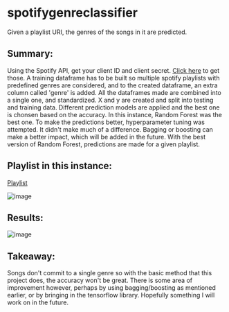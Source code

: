 # spotifygenreclassifier
Given a playlist URI, the genres of the songs in it are predicted.

## Summary:
Using the Spotify API, get your client ID and client secret. [Click here](https://developer.spotify.com/documentation/web-api/) to get those.
A training dataframe has to be built so multiple spotify playlists with predefined genres are considered, and to the created dataframe, an extra column called 'genre' is added.
All the dataframes made are combined into a single one, and standardized. X and y are created and split into testing and training data. Different prediction models are applied
and the best one is chonsen based on the accuracy. In this instance, Random Forest was the best one. To make the predictions better, hyperparameter tuning was attempted. 
It didn't make much of a difference. Bagging or boosting can make a better impact, which will be added in the future. With the best version of Random Forest, predictions are made
for a given playlist.

## Playlist in this instance:
[Playlist](https://open.spotify.com/user/kazu8l2llhpll0uobr3wmdt5f/playlist/3aFp6OcR1rukcTX0A8ppxe?si=whfMK89nR6ytz0xRcq8jVQ)

![image](https://user-images.githubusercontent.com/57229722/106105386-ef594f00-6169-11eb-971d-7fa728234d5b.png)

## Results:
![image](https://user-images.githubusercontent.com/57229722/126142504-d50eda18-a6ab-4b55-9368-e7e6443d7fb0.png)

## Takeaway:
Songs don't commit to a single genre so with the basic method that this project does, the accuracy won't be great. There is some area of improvement however, perhaps by using bagging/boosting as mentioned earlier, or by bringing in the tensorflow library. 
Hopefully something I will work on in the future.
